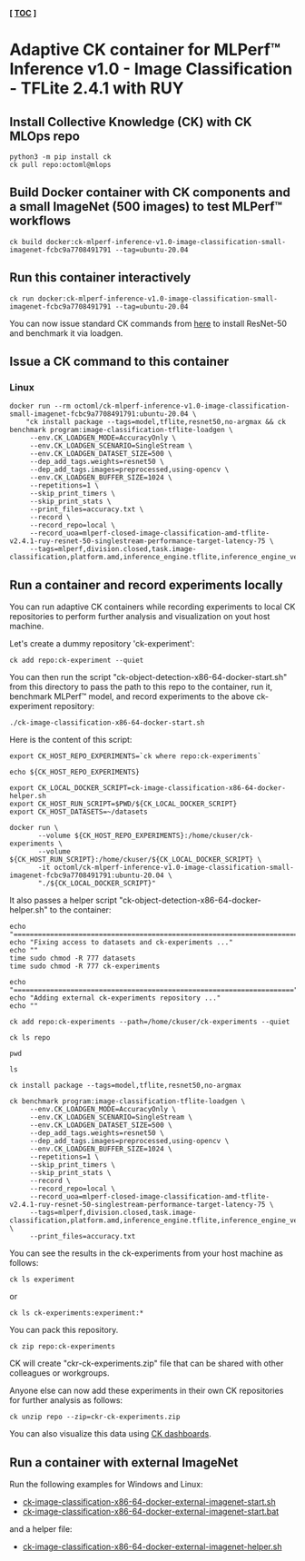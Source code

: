 **[ [TOC](../README.md) ]**

# Adaptive CK container for MLPerf&trade; Inference v1.0 - Image Classification - TFLite 2.4.1 with RUY

## Install Collective Knowledge (CK) with CK MLOps repo

```
python3 -m pip install ck
ck pull repo:octoml@mlops
```

## Build Docker container with CK components and a small ImageNet (500 images) to test MLPerf&trade; workflows

```
ck build docker:ck-mlperf-inference-v1.0-image-classification-small-imagenet-fcbc9a7708491791 --tag=ubuntu-20.04
```

## Run this container interactively

```
ck run docker:ck-mlperf-inference-v1.0-image-classification-small-imagenet-fcbc9a7708491791 --tag=ubuntu-20.04
```

You can now issue standard CK commands from [here](ck-image-classification-x86-64-tflite.md#install-models) to install ResNet-50 and benchmark it via loadgen.



## Issue a CK command to this container

### Linux
```
docker run --rm octoml/ck-mlperf-inference-v1.0-image-classification-small-imagenet-fcbc9a7708491791:ubuntu-20.04 \
    "ck install package --tags=model,tflite,resnet50,no-argmax && ck benchmark program:image-classification-tflite-loadgen \
     --env.CK_LOADGEN_MODE=AccuracyOnly \
     --env.CK_LOADGEN_SCENARIO=SingleStream \
     --env.CK_LOADGEN_DATASET_SIZE=500 \
     --dep_add_tags.weights=resnet50 \
     --dep_add_tags.images=preprocessed,using-opencv \
     --env.CK_LOADGEN_BUFFER_SIZE=1024 \
     --repetitions=1 \
     --skip_print_timers \
     --skip_print_stats \
     --print_files=accuracy.txt \
     --record \
     --record_repo=local \
     --record_uoa=mlperf-closed-image-classification-amd-tflite-v2.4.1-ruy-resnet-50-singlestream-performance-target-latency-75 \
     --tags=mlperf,division.closed,task.image-classification,platform.amd,inference_engine.tflite,inference_engine_version.v2.4.1,inference_engine_backend.ruy,scenario.singlestream,mode.performance,workload"
```

## Run a container and record experiments locally

You can run adaptive CK containers while recording experiments to local CK repositories to perform further analysis and visualization on yout host machine.

Let's create a dummy repository 'ck-experiment':
```
ck add repo:ck-experiment --quiet
```

You can then run the script "ck-object-detection-x86-64-docker-start.sh" from this directory
to pass the path to this repo to the container, run it, benchmark MLPerf&trade; model, and record 
experiments to the above ck-experiment repository:

```
./ck-image-classification-x86-64-docker-start.sh
```

Here is the content of this script:
```
export CK_HOST_REPO_EXPERIMENTS=`ck where repo:ck-experiments`

echo ${CK_HOST_REPO_EXPERIMENTS}

export CK_LOCAL_DOCKER_SCRIPT=ck-image-classification-x86-64-docker-helper.sh
export CK_HOST_RUN_SCRIPT=$PWD/${CK_LOCAL_DOCKER_SCRIPT}
export CK_HOST_DATASETS=~/datasets

docker run \
       --volume ${CK_HOST_REPO_EXPERIMENTS}:/home/ckuser/ck-experiments \
       --volume ${CK_HOST_RUN_SCRIPT}:/home/ckuser/${CK_LOCAL_DOCKER_SCRIPT} \
       -it octoml/ck-mlperf-inference-v1.0-image-classification-small-imagenet-fcbc9a7708491791:ubuntu-20.04 \
       "./${CK_LOCAL_DOCKER_SCRIPT}"
```

It also passes a helper script "ck-object-detection-x86-64-docker-helper.sh" to the container:
```
echo "======================================================================="
echo "Fixing access to datasets and ck-experiments ..."
echo ""
time sudo chmod -R 777 datasets
time sudo chmod -R 777 ck-experiments

echo "====================================================================="
echo "Adding external ck-experiments repository ..."
echo ""

ck add repo:ck-experiments --path=/home/ckuser/ck-experiments --quiet

ck ls repo

pwd

ls

ck install package --tags=model,tflite,resnet50,no-argmax 

ck benchmark program:image-classification-tflite-loadgen \
     --env.CK_LOADGEN_MODE=AccuracyOnly \
     --env.CK_LOADGEN_SCENARIO=SingleStream \
     --env.CK_LOADGEN_DATASET_SIZE=500 \
     --dep_add_tags.weights=resnet50 \
     --dep_add_tags.images=preprocessed,using-opencv \
     --env.CK_LOADGEN_BUFFER_SIZE=1024 \
     --repetitions=1 \
     --skip_print_timers \
     --skip_print_stats \
     --record \
     --record_repo=local \
     --record_uoa=mlperf-closed-image-classification-amd-tflite-v2.4.1-ruy-resnet-50-singlestream-performance-target-latency-75 \
     --tags=mlperf,division.closed,task.image-classification,platform.amd,inference_engine.tflite,inference_engine_version.v2.4.1,inference_engine_backend.ruy,scenario.singlestream,mode.performance,workload \
     --print_files=accuracy.txt

```

You can see the results in the ck-experiments from your host machine as follows:
```
ck ls experiment
```
or
```
ck ls ck-experiments:experiment:*
```

You can pack this repository.
```
ck zip repo:ck-experiments
```

CK will create "ckr-ck-experiments.zip" file that can be shared with other colleagues or workgroups.

Anyone else can now add these experiments in their own CK repositories for further analysis as follows:
```
ck unzip repo --zip=ckr-ck-experiments.zip
```

You can also visualize this data using [CK dashboards](../results/ck-dashboard.md).

## Run a container with external ImageNet


Run the following examples for Windows and Linux:
* [ck-image-classification-x86-64-docker-external-imagenet-start.sh](ck-image-classification-x86-64-docker-external-imagenet-start.sh)
* [ck-image-classification-x86-64-docker-external-imagenet-start.bat](ck-image-classification-x86-64-docker-external-imagenet-start.bat)

and a helper file:
* [ck-image-classification-x86-64-docker-external-imagenet-helper.sh](ck-image-classification-x86-64-docker-external-imagenet-helper.sh)
